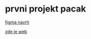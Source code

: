 # prvni projekt pacak

[figma navrh](https://www.figma.com/file/PdJ7jOHpFGKZiTlaVEJYlt/pacak_logoipsum?node-id=130%3A607&t=AgPjgF4O32vImWaM-1)

[zde je web](https://pslib-cz.github.io/2022l3web-pppp-tomaspacak/)